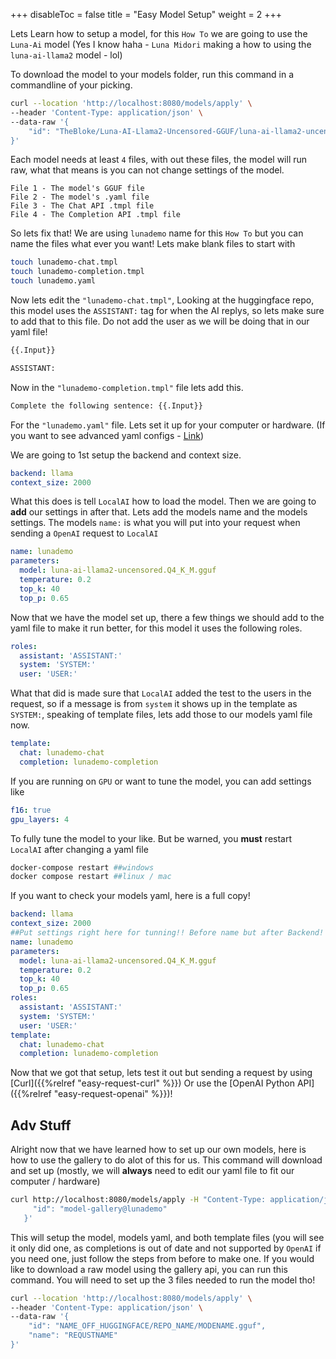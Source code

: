 
+++
disableToc = false
title = "Easy Model Setup"
weight = 2
+++

Lets Learn how to setup a model, for this ``How To`` we are going to use the ``Luna-Ai`` model (Yes I know haha - ``Luna Midori`` making a how to using the ``luna-ai-llama2`` model - lol)

To download the model to your models folder, run this command in a commandline of your picking.
```bash
curl --location 'http://localhost:8080/models/apply' \
--header 'Content-Type: application/json' \
--data-raw '{
    "id": "TheBloke/Luna-AI-Llama2-Uncensored-GGUF/luna-ai-llama2-uncensored.Q4_K_M.gguf"
}'
```

Each model needs at least ``4`` files, with out these files, the model will run raw, what that means is you can not change settings of the model.
```
File 1 - The model's GGUF file
File 2 - The model's .yaml file
File 3 - The Chat API .tmpl file
File 4 - The Completion API .tmpl file
```
So lets fix that! We are using ``lunademo`` name for this ``How To`` but you can name the files what ever you want! Lets make blank files to start with

```bash
touch lunademo-chat.tmpl
touch lunademo-completion.tmpl
touch lunademo.yaml
```
Now lets edit the `"lunademo-chat.tmpl"`, Looking at the huggingface repo, this model uses the ``ASSISTANT:`` tag for when the AI replys, so lets make sure to add that to this file. Do not add the user as we will be doing that in our yaml file!

```txt
{{.Input}}

ASSISTANT:
```

Now in the `"lunademo-completion.tmpl"` file lets add this.

```txt
Complete the following sentence: {{.Input}}
```


For the `"lunademo.yaml"` file. Lets set it up for your computer or hardware. (If you want to see advanced yaml configs - [Link](https://localai.io/advanced/))

We are going to 1st setup the backend and context size.

```yaml
backend: llama
context_size: 2000
```

What this does is tell ``LocalAI`` how to load the model. Then we are going to **add** our settings in after that. Lets add the models name and the models settings. The models ``name:`` is what you will put into your request when sending a ``OpenAI`` request to ``LocalAI``
```yaml
name: lunademo
parameters:
  model: luna-ai-llama2-uncensored.Q4_K_M.gguf
  temperature: 0.2
  top_k: 40
  top_p: 0.65
```

Now that we have the model set up, there a few things we should add to the yaml file to make it run better, for this model it uses the following roles.
```yaml
roles:
  assistant: 'ASSISTANT:'
  system: 'SYSTEM:'
  user: 'USER:'
```

What that did is made sure that ``LocalAI`` added the test to the users in the request, so if a message is from ``system`` it shows up in the template as ``SYSTEM:``, speaking of template files, lets add those to our models yaml file now.
```yaml
template:
  chat: lunademo-chat
  completion: lunademo-completion
```

If you are running on ``GPU`` or want to tune the model, you can add settings like
```yaml
f16: true
gpu_layers: 4
```

To fully tune the model to your like. But be warned, you **must** restart ``LocalAI`` after changing a yaml file

```bash
docker-compose restart ##windows
docker compose restart ##linux / mac
```

If you want to check your models yaml, here is a full copy!
```yaml
backend: llama
context_size: 2000
##Put settings right here for tunning!! Before name but after Backend!
name: lunademo
parameters:
  model: luna-ai-llama2-uncensored.Q4_K_M.gguf
  temperature: 0.2
  top_k: 40
  top_p: 0.65
roles:
  assistant: 'ASSISTANT:'
  system: 'SYSTEM:'
  user: 'USER:'
template:
  chat: lunademo-chat
  completion: lunademo-completion
```

Now that we got that setup, lets test it out but sending a request by using [Curl]({{%relref "easy-request-curl" %}}) Or use the [OpenAI Python API]({{%relref "easy-request-openai" %}})! 

## Adv Stuff
Alright now that we have learned how to set up our own models, here is how to use the gallery to do alot of this for us. This command will download and set up (mostly, we will **always** need to edit our yaml file to fit our computer / hardware)
```bash
curl http://localhost:8080/models/apply -H "Content-Type: application/json" -d '{
     "id": "model-gallery@lunademo"
   }'  
```

This will setup the model, models yaml, and both template files (you will see it only did one, as completions is out of date and not supported by ``OpenAI`` if you need one, just follow the steps from before to make one.
If you would like to download a raw model using the gallery api, you can run this command. You will need to set up the 3 files needed to run the model tho!
```bash
curl --location 'http://localhost:8080/models/apply' \
--header 'Content-Type: application/json' \
--data-raw '{
    "id": "NAME_OFF_HUGGINGFACE/REPO_NAME/MODENAME.gguf",
    "name": "REQUSTNAME"
}'
```

